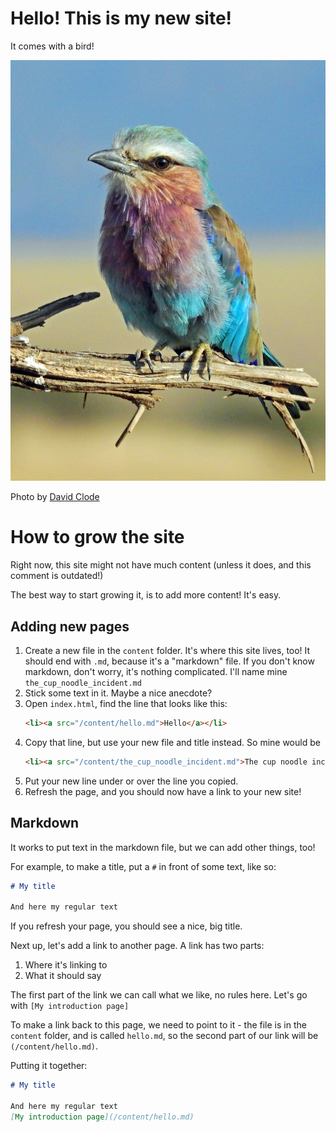 # Hello! This is my new site!

It comes with a bird!

![](/images/bird.jpg)

Photo by [David Clode](https://unsplash.com/@davidclode?utm_content=creditCopyText&utm_medium=referral&utm_source=unsplash)
  
# How to grow the site
Right now, this site might not have much content (unless it does, and this comment is outdated!)

The best way to start growing it, is to add more content! It's easy.

## Adding new pages

1. Create a new file in the `content` folder. It's where this site lives, too! It should end with `.md`, because it's a "markdown" file. If you don't know markdown, don't worry, it's nothing complicated. I'll name mine `the_cup_noodle_incident.md`
2. Stick some text in it. Maybe a nice anecdote?
3. Open `index.html`, find the line that looks like this:
    ```html
    <li><a src="/content/hello.md">Hello</a></li>
    ```
4. Copy that line, but use your new file and title instead. So mine would be
   ```html
   <li><a src="/content/the_cup_noodle_incident.md">The cup noodle incident</a></li>
   ```
5. Put your new line under or over the line you copied.
6. Refresh the page, and you should now have a link to your new site!

## Markdown
It works to put text in the markdown file, but we can add other things, too!

For example, to make a title, put a `#` in front of some text, like so:
```md
# My title

And here my regular text
```

If you refresh your page, you should see a nice, big title.

Next up, let's add a link to another page. A link has two parts:
1. Where it's linking to
2. What it should say

The first part of the link we can call what we like, no rules here. Let's go with `[My introduction page]`

To make a link back to this page, we need to point to it - the file is in the `content` folder, and is called `hello.md`, so the second part of our link will be `(/content/hello.md)`.


Putting it together:
```md
# My title

And here my regular text
[My introduction page](/content/hello.md)
```

<link rel="stylesheet" href="https://cdnjs.cloudflare.com/ajax/libs/highlight.js/11.9.0/styles/default.min.css">
<script src="https://cdnjs.cloudflare.com/ajax/libs/highlight.js/11.9.0/highlight.min.js"></script>
<script>
var waitForHljs = setInterval(function () {
if (typeof hljs != 'undefined') {
hljs.highlightAll();
clearInterval(waitForHljs);
}
}, 10);
</script>

